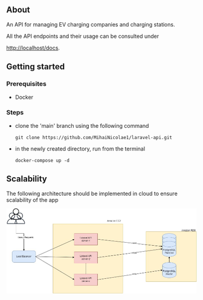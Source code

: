 ## About
An API for managing EV charging companies and charging stations.

All the API endpoints and their usage can be consulted under 

[http://localhost/docs](https://pages.github.com/).

## Getting started

### Prerequisites
- Docker

### Steps
- clone the 'main' branch using the following command
    ```
    git clone https://github.com/MihaiNicolae1/laravel-api.git
    ```
- in the newly created directory, run from the terminal
    ```
    docker-compose up -d
    ```
## Scalability

The following architecture should be implemented in cloud to ensure scalability of the app

![plot](storage/app/public/schema.jpeg)
